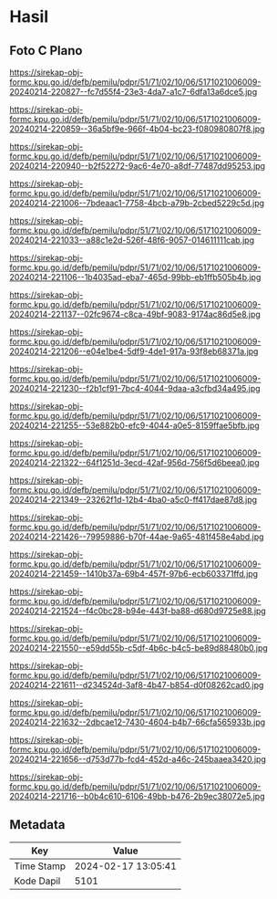 # Hasil

## Foto C Plano

https://sirekap-obj-formc.kpu.go.id/defb/pemilu/pdpr/51/71/02/10/06/5171021006009-20240214-220827--fc7d55f4-23e3-4da7-a1c7-6dfa13a6dce5.jpg

https://sirekap-obj-formc.kpu.go.id/defb/pemilu/pdpr/51/71/02/10/06/5171021006009-20240214-220859--36a5bf9e-966f-4b04-bc23-f080980807f8.jpg

https://sirekap-obj-formc.kpu.go.id/defb/pemilu/pdpr/51/71/02/10/06/5171021006009-20240214-220940--b2f52272-9ac6-4e70-a8df-77487dd95253.jpg

https://sirekap-obj-formc.kpu.go.id/defb/pemilu/pdpr/51/71/02/10/06/5171021006009-20240214-221006--7bdeaac1-7758-4bcb-a79b-2cbed5229c5d.jpg

https://sirekap-obj-formc.kpu.go.id/defb/pemilu/pdpr/51/71/02/10/06/5171021006009-20240214-221033--a88c1e2d-526f-48f6-9057-014611111cab.jpg

https://sirekap-obj-formc.kpu.go.id/defb/pemilu/pdpr/51/71/02/10/06/5171021006009-20240214-221106--1b4035ad-eba7-465d-99bb-eb1ffb505b4b.jpg

https://sirekap-obj-formc.kpu.go.id/defb/pemilu/pdpr/51/71/02/10/06/5171021006009-20240214-221137--02fc9674-c8ca-49bf-9083-9174ac86d5e8.jpg

https://sirekap-obj-formc.kpu.go.id/defb/pemilu/pdpr/51/71/02/10/06/5171021006009-20240214-221206--e04e1be4-5df9-4de1-917a-93f8eb68371a.jpg

https://sirekap-obj-formc.kpu.go.id/defb/pemilu/pdpr/51/71/02/10/06/5171021006009-20240214-221230--f2b1cf91-7bc4-4044-9daa-a3cfbd34a495.jpg

https://sirekap-obj-formc.kpu.go.id/defb/pemilu/pdpr/51/71/02/10/06/5171021006009-20240214-221255--53e882b0-efc9-4044-a0e5-8159ffae5bfb.jpg

https://sirekap-obj-formc.kpu.go.id/defb/pemilu/pdpr/51/71/02/10/06/5171021006009-20240214-221322--64f1251d-3ecd-42af-956d-756f5d6beea0.jpg

https://sirekap-obj-formc.kpu.go.id/defb/pemilu/pdpr/51/71/02/10/06/5171021006009-20240214-221349--23262f1d-12b4-4ba0-a5c0-ff417dae87d8.jpg

https://sirekap-obj-formc.kpu.go.id/defb/pemilu/pdpr/51/71/02/10/06/5171021006009-20240214-221426--79959886-b70f-44ae-9a65-481f458e4abd.jpg

https://sirekap-obj-formc.kpu.go.id/defb/pemilu/pdpr/51/71/02/10/06/5171021006009-20240214-221459--1410b37a-69b4-457f-97b6-ecb603371ffd.jpg

https://sirekap-obj-formc.kpu.go.id/defb/pemilu/pdpr/51/71/02/10/06/5171021006009-20240214-221524--f4c0bc28-b94e-443f-ba88-d680d9725e88.jpg

https://sirekap-obj-formc.kpu.go.id/defb/pemilu/pdpr/51/71/02/10/06/5171021006009-20240214-221550--e59dd55b-c5df-4b6c-b4c5-be89d88480b0.jpg

https://sirekap-obj-formc.kpu.go.id/defb/pemilu/pdpr/51/71/02/10/06/5171021006009-20240214-221611--d234524d-3af8-4b47-b854-d0f08262cad0.jpg

https://sirekap-obj-formc.kpu.go.id/defb/pemilu/pdpr/51/71/02/10/06/5171021006009-20240214-221632--2dbcae12-7430-4604-b4b7-66cfa565933b.jpg

https://sirekap-obj-formc.kpu.go.id/defb/pemilu/pdpr/51/71/02/10/06/5171021006009-20240214-221656--d753d77b-fcd4-452d-a46c-245baaea3420.jpg

https://sirekap-obj-formc.kpu.go.id/defb/pemilu/pdpr/51/71/02/10/06/5171021006009-20240214-221716--b0b4c610-6106-49bb-b476-2b9ec38072e5.jpg


## Metadata

| Key        | Value               |
| ---------- | ------------------- |
| Time Stamp | 2024-02-17 13:05:41 |
| Kode Dapil | 5101                |



